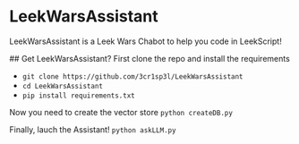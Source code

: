 # LeekWarsAssistant
LeekWarsAssistant is a Leek Wars Chabot to help you code in LeekScript!

## Get LeekWarsAssistant?
First clone the repo and install the requirements
* `git clone https://github.com/3cr1sp3l/LeekWarsAssistant`
* `cd LeekWarsAssistant`
* `pip install requirements.txt`

Now you need to create the vector store
`python createDB.py`

Finally, lauch the Assistant!
`python askLLM.py`
